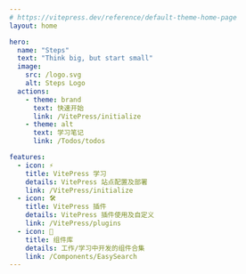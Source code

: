 ```yaml
---
# https://vitepress.dev/reference/default-theme-home-page
layout: home

hero:
  name: "Steps"
  text: "Think big, but start small"
  image:
    src: /logo.svg
    alt: Steps Logo
  actions:
    - theme: brand
      text: 快速开始
      link: /VitePress/initialize
    - theme: alt
      text: 学习笔记
      link: /Todos/todos

features:
  - icon: ⚡️
    title: VitePress 学习
    details: VitePress 站点配置及部署
    link: /VitePress/initialize
  - icon: 🛠️
    title: VitePress 插件
    details: VitePress 插件使用及自定义
    link: /VitePress/plugins
  - icon: 🧩
    title: 组件库
    details: 工作/学习中开发的组件合集
    link: /Components/EasySearch
---
```


<DataPanel />
<Confetti style="confetti" />

